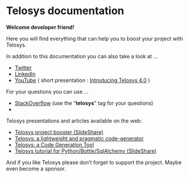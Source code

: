 # Telosys documentation

**Welcome developer friend!**&#x20;

Here you will find everything that can help you to boost your project with Telosys.

In addition to this documentation you can also take a look at ...

* [Twitter](https://twitter.com/telosys)&#x20;
* [LinkedIn](https://www.linkedin.com/company/telosys/)
* [YouTube](https://www.youtube.com/channel/UCX5-ypQygEHMCGXVTTbhfNQ)  ( short presentation : [Introducing Telosys 4.0](https://www.youtube.com/watch?v=nMEZ4tz-E4k) )

For your questions you can use …

* [StackOverflow](https://stackoverflow.com/) (use the “**telosys**” tag for your questions)&#x20;
*

Telosys presentations and articles available on the web:

* [Telosys project booster (SlideShare)](https://fr.slideshare.net/lguerin/telosys-project-booster-paris-open-source-summit-2019)
* [Telosys: a lightweight and pragmatic code-generator](https://modeling-languages.com/telosys-tools-the-concept-of-lightweight-model-for-code-generation/)
* [Telosys: a Code Generation Tool](https://tomassetti.me/telosys-code-generation-tool/)
* [Telosys tutorial for Python/Bottle/SqlAlchemy (SlideShare)](https://fr.slideshare.net/lguerin/telosys-tutorial-code-generation-for-a-python-web-application-based-on-bottle-and-sqlalchemy)

And if you like Telosys please don’t forget to support the project. Maybe even become a sponsor.
